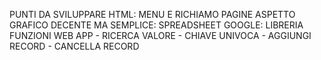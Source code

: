 PUNTI DA SVILUPPARE
HTML: MENU E RICHIAMO PAGINE
      ASPETTO GRAFICO DECENTE MA SEMPLICE:
SPREADSHEET GOOGLE:
       LIBRERIA FUNZIONI WEB APP
        - RICERCA VALORE
        - CHIAVE UNIVOCA
        - AGGIUNGI RECORD
        - CANCELLA RECORD 
      
